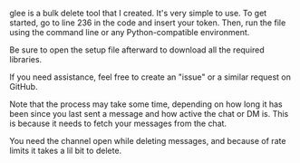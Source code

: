 glee is a bulk delete tool that I created. It's very simple to use. To get started, go to line 236 in the code and insert your token. Then, run the file using the command line or any Python-compatible environment.

Be sure to open the setup file afterward to download all the required libraries.

If you need assistance, feel free to create an "issue" or a similar request on GitHub.

Note that the process may take some time, depending on how long it has been since you last sent a message and how active the chat or DM is. This is because it needs to fetch your messages from the chat.

You need the channel open while deleting messages, and because of rate limits it takes a lil bit to delete.
